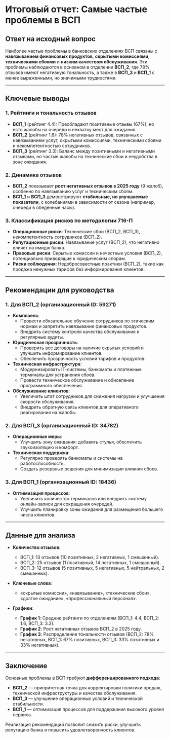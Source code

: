# Итоговый отчет: Самые частые проблемы в ВСП

## Ответ на исходный вопрос
Наиболее частые проблемы в банковских отделениях ВСП связаны с **навязыванием финансовых продуктов**, **скрытыми комиссиями**, **техническими сбоями** и **низким качеством обслуживания**. Эти проблемы наблюдаются в основном в отделении **ВСП_2**, где 78% отзывов имеют негативную тональность, а также в **ВСП_3** и **ВСП_1** с менее выраженными, но значимыми трудностями.

---

## Ключевые выводы

### 1. **Рейтинги и тональность отзывов**
- **ВСП_1** (рейтинг 4.4): Преобладают позитивные отзывы (67%), но есть жалобы на очереди и нехватку мест для ожидания.
- **ВСП_2** (рейтинг 1.6): 78% негативных отзывов, связанных с навязыванием услуг, скрытыми комиссиями, техническими сбоями и некомпетентностью сотрудников.
- **ВСП_3** (рейтинг 3.3): Баланс между позитивными и негативными отзывами, но частые жалобы на технические сбои и неудобства в зоне ожидания.

### 2. **Динамика отзывов**
- **ВСП_2** показывает **рост негативных отзывов в 2025 году** (9 жалоб), особенно по навязыванию услуг и техническим сбоям.
- **ВСП_1** и **ВСП_3** демонстрируют **стабильные, но улучшаемые показатели**, с колебаниями в зависимости от сезона (например, очереди в обеденные часы).

### 3. **Классификация рисков по методологии 716-П**
- **Операционные риски**: Технические сбои (ВСП_2, ВСП_3), некомпетентность сотрудников (ВСП_2).
- **Репутационные риски**: Навязывание услуг (ВСП_2), что негативно влияет на имидж банка.
- **Правовые риски**: Скрытые комиссии и нечестные условия (ВСП_2), потенциально приводящие к юридическим спорам.
- **Риски соблюдения**: Недобросовестные практики (ВСП_2), такие как продажа ненужных тарифов без информирования клиентов.

---

## Рекомендации для руководства

### **1. Для ВСП_2 (организационный ID: 59271)**
- **Комплаенс**:  
  - Провести обязательное обучение сотрудников по этическим нормам и запретить навязывание финансовых продуктов.  
  - Внедрить систему контроля качества обслуживания и регулярные аудиты.  
- **Юридическая прозрачность**:  
  - Проверить все договоры на наличие скрытых условий и улучшить информирование клиентов.  
  - Обеспечить прозрачность условий тарифов и продуктов.  
- **Техническая инфраструктура**:  
  - Модернизировать IT-системы, банкоматы и платежные терминалы для устранения сбоев.  
  - Провести техническое обслуживание и обновление программного обеспечения.  
- **Обслуживание клиентов**:  
  - Увеличить штат сотрудников для снижения нагрузки и улучшения скорости обслуживания.  
  - Внедрить обратную связь клиентов для оперативного реагирования на жалобы.

### **2. Для ВСП_3 (организационный ID: 34782)**
- **Операционные меры**:  
  - Улучшить зону ожидания: добавить стулья, обеспечить звукоизоляцию и комфорт.  
- **Техническая поддержка**:  
  - Регулярно проверять банкоматы и системы на работоспособность.  
  - Создать резервные решения для минимизации влияния сбоев.

### **3. Для ВСП_1 (организационный ID: 18436)**
- **Оптимизация процессов**:  
  - Увеличить количество терминалов или внедрить систему онлайн-записи для сокращения очередей.  
  - Улучшить планировку зоны ожидания для размещения большего числа клиентов.

---

## Данные для анализа
- **Количество отзывов**:  
  - ВСП_1: 13 отзывов (10 позитивных, 2 негативных, 1 смешанный).  
  - ВСП_2: 25 отзывов (1 позитивный, 14 негативных, 1 смешанный).  
  - ВСП_3: 12 отзывов (5 позитивных, 5 негативных, 5 нейтральных, 2 смешанных).  

- **Ключевые слова**:  
  - «скрытые комиссии», «навязывание», «технические сбои», «долгое ожидание», «профессиональный персонал».

- **Графики**:  
  - **График 1**: Средние рейтинги по отделениям (ВСП_1: 4.4, ВСП_2: 1.6, ВСП_3: 3.3).  
  - **График 2**: Рост негативных отзывов ВСП_2 в 2025 году.  
  - **График 3**: Распределение тональности отзывов (ВСП_2: 78% негативных, ВСП_1: 67% позитивных, ВСП_3: 33% позитивных и 33% негативных).

---

## Заключение
Основные проблемы в ВСП требуют **дифференцированного подхода**:
- **ВСП_2** — приоритетная точка для корректировки политики продаж, технической инфраструктуры и качества обслуживания.  
- **ВСП_3** — улучшение операционных условий и технической стабильности.  
- **ВСП_1** — оптимизация процессов для поддержания высокого уровня сервиса.  

Реализация рекомендаций позволит снизить риски, улучшить репутацию банка и повысить удовлетворенность клиентов.